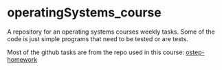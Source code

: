 # operatingSystems_course
A repository for an operating systems courses weekly tasks. 
Some of the code is just simple programs that need to be tested or are tests. 

Most of the github tasks are from the repo used in this course: [ostep-homework](https://github.com/remzi-arpacidusseau/ostep-homework)